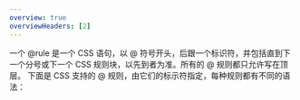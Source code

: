 ```yaml
---
overview: true
overviewHeaders: [2]
---
```


一个 @rule 是一个 CSS 语句，以 @ 符号开头，后跟一个标识符，并包括直到下一个分号或下一个 CSS 规则块，以先到者为准。所有的 @ 规则都只允许写在顶层。
下面是 CSS 支持的 @ 规则，由它们的标示符指定，每种规则都有不同的语法：
